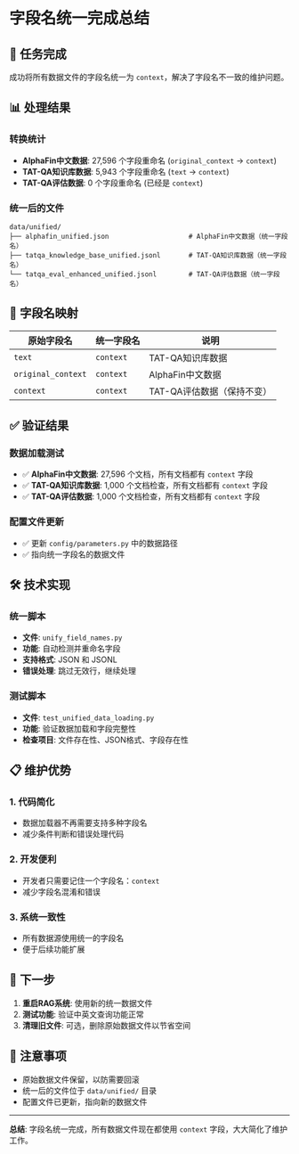 # 字段名统一完成总结

## 🎉 任务完成

成功将所有数据文件的字段名统一为 `context`，解决了字段名不一致的维护问题。

## 📊 处理结果

### 转换统计
- **AlphaFin中文数据**: 27,596 个字段重命名 (`original_context` → `context`)
- **TAT-QA知识库数据**: 5,943 个字段重命名 (`text` → `context`)
- **TAT-QA评估数据**: 0 个字段重命名 (已经是 `context`)

### 统一后的文件
```
data/unified/
├── alphafin_unified.json                    # AlphaFin中文数据（统一字段名）
├── tatqa_knowledge_base_unified.jsonl       # TAT-QA知识库数据（统一字段名）
└── tatqa_eval_enhanced_unified.jsonl        # TAT-QA评估数据（统一字段名）
```

## 🔄 字段名映射

| 原始字段名 | 统一字段名 | 说明 |
|------------|------------|------|
| `text` | `context` | TAT-QA知识库数据 |
| `original_context` | `context` | AlphaFin中文数据 |
| `context` | `context` | TAT-QA评估数据（保持不变） |

## ✅ 验证结果

### 数据加载测试
- ✅ **AlphaFin中文数据**: 27,596 个文档，所有文档都有 `context` 字段
- ✅ **TAT-QA知识库数据**: 1,000 个文档检查，所有文档都有 `context` 字段
- ✅ **TAT-QA评估数据**: 1,000 个文档检查，所有文档都有 `context` 字段

### 配置文件更新
- ✅ 更新 `config/parameters.py` 中的数据路径
- ✅ 指向统一字段名的数据文件

## 🛠️ 技术实现

### 统一脚本
- **文件**: `unify_field_names.py`
- **功能**: 自动检测并重命名字段
- **支持格式**: JSON 和 JSONL
- **错误处理**: 跳过无效行，继续处理

### 测试脚本
- **文件**: `test_unified_data_loading.py`
- **功能**: 验证数据加载和字段完整性
- **检查项目**: 文件存在性、JSON格式、字段存在性

## 📋 维护优势

### 1. 代码简化
- 数据加载器不再需要支持多种字段名
- 减少条件判断和错误处理代码

### 2. 开发便利
- 开发者只需要记住一个字段名：`context`
- 减少字段名混淆和错误

### 3. 系统一致性
- 所有数据源使用统一的字段名
- 便于后续功能扩展

## 🚀 下一步

1. **重启RAG系统**: 使用新的统一数据文件
2. **测试功能**: 验证中英文查询功能正常
3. **清理旧文件**: 可选，删除原始数据文件以节省空间

## 📝 注意事项

- 原始数据文件保留，以防需要回滚
- 统一后的文件位于 `data/unified/` 目录
- 配置文件已更新，指向新的数据文件

---

**总结**: 字段名统一完成，所有数据文件现在都使用 `context` 字段，大大简化了维护工作。 